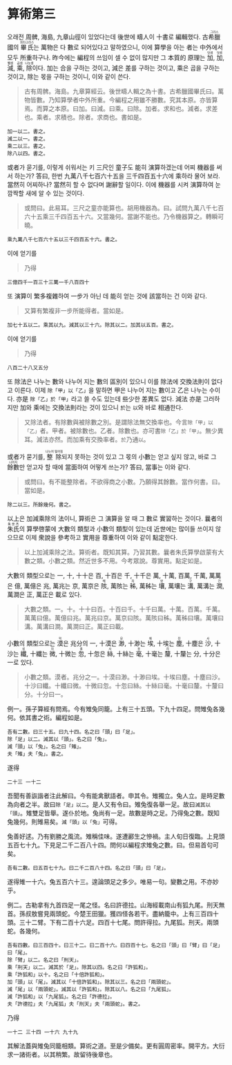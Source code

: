 # 算術第三

오래전 周髀, 海島, 九章山徑이 있었다는데 後世에 疇人이 十書로 編輯했다. 古 <ruby>希臘<rt>그리스</rt></ruby>國의 <ruby>畢氏<rt>피타고라스</rt></ruby>는 萬物은 다 數로 되어있다고 말하였으니, 이에 算學을 아는 者는 中外에서 모두 所重하구나. 昨今에는 編程의 쓰임이 셀 수 없이 많지만 그 本質的 原理는 <ruby>加<rt>덧셈</rt></ruby>, <ruby>加<rt>덧셈</rt></ruby>, <ruby>減<rt>뺄셈</rt></ruby>, <ruby>乘<rt>곱셈</rt></ruby>, <ruby>除<rt>나눗셈</rt></ruby>이다. 加는 合을 구하는 것이고, 減은 差를 구하는 것이고, 乘은 곱을 구하는 것이고, 除는 몫을 구하는 것이니, 이와 같이 쓴다. 

> 古有周髀。海島。九章算經云。後世疇人輯之為十書。古希臘國畢氏曰。萬物皆數。乃知算學者中外所重。今編程之用雖不勝數。究其本原。亦皆算焉。而算之本原。曰加。曰減。曰乘。曰除。加者。求和也。減者。求差也。乘者。求積也。除者。求商也。書如是。

```
加一以二。書之。
減二以一。書之。
乘二以三。書之。
除八以四。書之。
```

或者가 묻기를, 이렇게 쉬워서는 키 三尺인 童子도 能히 演算하겠는데 어찌 機器를 써서 하는가? 答曰, 한번 九萬八千七百六十五을 三千四百五十六에 乘하라 물어 보라. 當然히 어찌하나? 當然히 할 수 없다며 謝辭할 일이다. 이에 機器를 시켜 演算하여 눈 깜짝할 새에 알 수 있는 것이다. 
> 或問曰。此易耳。三尺之童亦能算也。胡用機器為。曰。試問九萬八千七百六十五乘三千四百五十六。又當幾何。當謝不能也。乃令機器算之。轉瞬可曉。

```
乘九萬八千七百六十五以三千四百五十六。書之。
```

이에 얻기를
> 乃得

```
三億四千一百三十三萬一千八百四十
```

또 演算이 繁多複雜하여 一步가 아닌 데 能히 얻는 것에 該當하는 건 이와 같다.
> 又算有繁複非一步所能得者。當如是。

```
加七十五以二。乘其以九。減其以三十六。除其以二。加其以五百。書之。
```

이에 얻기를
> 乃得

```
八百二十八又五分
```

또 除法은 나누는 數와 나누어 지는 數의 區別이 있으니 이를 除法에 交換法則이 없다고 이른다. 이제 `除「甲」以「乙」`을 말하면 甲은 나누어 지는 數이고 乙은 나누는 수이다. 亦是 `除「乙」於「甲」`라고 쓸 수도 있는데 些少한 差異도 없다. 減法 亦是 그러하지만 加와 乘에는 交換法則라는 것이 있으니 `於`는 `以`와 바로 相通한다. 
> 又除法者。有除數與被除數之別。是謂除法無交換率也。今言`除「甲」以「乙」`者。甲者。被除數也。乙者。除數也。亦可書`除「乙」於「甲」`。無少異耳。減法亦然。而加乘有交換率者。`於`乃通`以`。

或者가 묻기를, <ruby>整除<rt>나누어 떨어짐</rt></ruby>되지 못하는 것이 있고 그 몫의 小數는 얻고 싶지 않고, 바로 그 <ruby>餘數<rt>나머지</rt></ruby>만 얻고자 할 때에 當面하여 어떻게 쓰는가? 答曰, 當事는 이와 같다.
> 或問曰。有不能整除者。不欲得商之小數。乃願得其餘數。當作何書。曰。當如是。

```
除二以三。所餘幾何。書之。
```

以上은 加減乘除의 法이니, 算術은 그 演算을 알 때 그 數로 實習하는 것이다. 曩者의 <ruby>朱氏<rt>朱世杰</rt></ruby>의 算學啓蒙에 大數의 類型과 小數의 類型이 있는데 近世에는 많이들 쓰이지 않으므로 이제 衆說을 參考하고 實用을 尊重하여 이와 같이 點定한다.

> 以上加減乘除之法。算術者。既知其算。乃習其數。曩者朱氏算學啟蒙有大數之類。小數之類。然近世多不用。今考眾說。尊實用。點定如是。

大數의 類型으로는 一, 十, 十十은 百, 十百은 千, 十千은 萬, 十萬, 百萬, 千萬, 萬萬은 億, 萬億은 兆, 萬兆는 京, 萬京은 <ruby>陔<rt>해</rt></ruby>, 萬陔는 <ruby>秭<rt>자</rt></ruby>, 萬秭는 <ruby>壤<rt>양</rt></ruby>, 萬壤는 <ruby>溝<rt>구</rt></ruby>, 萬溝는 <ruby>澗<rt>간</rt></ruby>, 萬澗은 正, 萬正은 載로 있다.

> 大數之類。一。十。十十曰百。十百曰千。十千曰萬。十萬。百萬。千萬。萬萬曰億。萬億曰兆。萬兆曰京。萬京曰陔。萬陔曰秭。萬秭曰壤。萬壤曰溝。萬溝曰澗。萬澗曰正。萬正曰載。

小數의 類型으로는 <ruby>漠<rt>막</rt></ruby>은 兆分의 一, 十漠은 <ruby>渺<rt>묘</rt></ruby>, 十渺는 <ruby>埃<rt>애</rt></ruby>, 十埃는 <ruby>塵<rt>진</rt></ruby>, 十塵은 <ruby>沙<rt>사</rt></ruby>, 十沙는 <ruby>纖<rt>섬</rt></ruby>, 十纖는 <ruby>微<rt>미</rt></ruby>, 十微는 <ruby>忽<rt>홀</rt></ruby>, 十忽은 <ruby>絲<rt>사</rt></ruby>, 十絲는 <ruby>毫<rt>호</rt></ruby>, 十毫는 <ruby>釐<rt>리</rt></ruby>, 十釐는 分, 十分은 一로 있다.

> 小數之類。漠者。兆分之一。十漠曰渺。十渺曰埃。十埃曰塵。十塵曰沙。十沙曰纖。十纖曰微。十微曰忽。十忽曰絲。十絲曰毫。十毫曰釐。十釐曰分。十分曰一。

例一。孫子算經有問焉。今有雉兔同籠。上有三十五頭。下九十四足。問雉兔各幾何。依其書之術。編程如是。

```
吾有二數。曰三十五。曰九十四。名之曰「頭」曰「足」。
除「足」以二。減其以「頭」。名之曰「兔」。
減「頭」以「兔」。名之曰「雉」。
夫「雉」夫「兔」。書之。
```

遂得

```
二十三 一十二
```

吾聞有善詼諧者注此解曰。今有能禽獸語者。申其令。雉獨立。兔人立。是時足數為向者之半。故曰`除「足」以二`。是人又有令曰。雉兔復各舉一足。故曰`減其以「頭」`。雉雙足皆舉。遂仆於地。兔尚有一足。故數是時之足。乃得兔之數。既知兔幾何。則雉易矣。`減「頭」以「兔」`可得。

兔善好逑。乃有劉勝之風流。雉稱佳味。遂遭酈生之慘禍。主人旬日復臨。上見頭五百七十九。下見足二千二百八十四。問何以編程求雉兔之數。曰。但易首句可矣。

```
吾有二數。曰五百七十九。曰二千二百八十四。名之曰「頭」曰「足」。
```

遂得雉一十六。兔五百六十三。遑論頭足之多少。唯易一句。變數之用。不亦妙乎。

例二。古勒拿有九首四足一尾之怪。名曰許德拉。山海經載南山有狐九尾。刑天無首。孫叔敖嘗見兩頭蛇。今楚王田獵。獲四怪各若干。盡納籠中。上有三百四十頭。三十二臂。下有二百十六足。四百十七尾。問許得拉。九尾狐。刑天。兩頭蛇。各幾何。

```
吾有四數。曰三百四十。曰三十二。曰二百十六。曰四百十七。名之曰「頭」曰「臂」曰「足」曰「尾」。
除「臂」以二。名之曰「刑天」。
乘「刑天」以二。減其於「足」。除其以四。名之曰「許狐和」。
乘「許狐和」以十。名之曰「十倍許狐和」。
加「頭」以「尾」。減其以「十倍許狐和」。除其以三。名之曰「兩頭蛇」。
減「尾」以「兩頭蛇」。減其以「許狐和」。除其以八。名之曰「九尾狐」。
減「許狐和」以「九尾狐」。名之曰「許德拉」。
夫「許德拉」夫「九尾狐」夫「刑天」夫「兩頭蛇」。書之。
```

乃得

```
一十二 三十四 一十六 九十九
```

其解法蓋與雉兔同籠相類。算術之道。至是少備矣。更有圓周密率。開平方。大衍求一諸術者。以其稍繁。故留待後章也。





